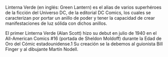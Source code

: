 Linterna Verde (en inglés: Green Lantern) es el alias de varios superhéroes de la ficción del Universo DC, de la editorial DC Comics, los cuales se caracterizan por portar un anillo de poder y tener la capacidad de crear manifestaciones de luz sólida con dichos anillos.

El primer Linterna Verde (Alan Scott) hizo su debut en julio de 1940 en el All-American Comics #16 (portada de Sheldon Moldoff) durante la Edad de Oro del Cómic estadounidense.1​ Su creación se la debemos al guionista Bill Finger y al dibujante Martín Nodell.
